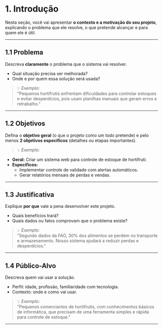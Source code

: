 # 1. Introdução

Nesta seção, você vai apresentar **o contexto e a motivação do seu projeto**, explicando o problema que ele resolve, o que pretende alcançar e para quem ele é útil.

---

## 1.1 Problema  
Descreva **claramente** o problema que o sistema vai resolver.  
- Qual situação precisa ser melhorada?  
- Onde e por quem essa solução será usada?  

> 💡 *Exemplo:*  
> "Pequenos hortifrutis enfrentam dificuldades para controlar estoques e evitar desperdícios, pois usam planilhas manuais que geram erros e    retrabalho."

---

## 1.2 Objetivos  
Defina o **objetivo geral** (o que o projeto como um todo pretende) e pelo menos **2 objetivos específicos** (detalhes ou etapas importantes).

>💡 *Exemplo:*  
- **Geral:** Criar um sistema web para controle de estoque de hortifruti.  
- **Específicos:**  
  - Implementar controle de validade com alertas automáticos.  
  - Gerar relatórios mensais de perdas e vendas.

---

## 1.3 Justificativa  
Explique **por que** vale a pena desenvolver este projeto.  
- Quais benefícios trará?  
- Quais dados ou fatos comprovam que o problema existe?  

>💡 *Exemplo:*  
"Segundo dados da FAO, 30% dos alimentos se perdem no transporte e armazenamento. Nosso sistema ajudará a reduzir perdas e desperdícios."

---

## 1.4 Público-Alvo  
Descreva quem vai usar a solução.  
- Perfil: idade, profissão, familiaridade com tecnologia.  
- Contexto: onde e como vai usar.

>💡 *Exemplo:*  
"Pequenos comerciantes de hortifrutis, com conhecimentos básicos de informática, que precisam de uma ferramenta simples e rápida para controle de estoque."

---
